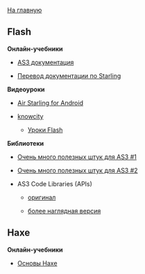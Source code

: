 [На главную](README.md)


## Flash


**Онлайн-учебники**

- [AS3 документация](http://help.adobe.com/ru_RU/FlashPlatform/reference/actionscript/3/index.html)

- [Перевод документации по Starling](coolisee.blogspot.ru/2011/12/starling.html)


**Видеоуроки**

- [Air Starling for Android](https://www.youtube.com/watch?v=tWAvSe-jAV0&index=1&list=PLUMzJRR3ldRt5gR1RGfC-meysuhRjs72x)

- [knowcity](https://www.youtube.com/user/ecroFeGushKa/playlists)

  * [Уроки Flash](https://www.youtube.com/playlist?list=PLYZm5HGThGRB2vtOm9IF7g6hMV0sOQnJ8)


**Библиотеки**

- [Очень много полезных штук для AS3 #1](http://habrahabr.ru/post/112347/)

- [Очень много полезных штук для AS3 #2](http://habrahabr.ru/post/112507/)

- AS3 Code Libraries (APIs)

  * [оригинал](http://www.adrianparr.com/?p=83)

  * [более наглядная версия](http://injun.ru/?p=1036)


## Haxe


**Онлайн-учебники**

- [Основы Haxe](http://www.haxe.ru/haxe_reference)
